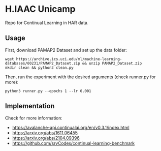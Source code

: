 # H.IAAC Unicamp

Repo for Continual Learning in HAR data.

Usage
-----
First, download PAMAP2 Dataset and set up the data folder:
```
wget https://archive.ics.uci.edu/ml/machine-learning-databases/00231/PAMAP2_Dataset.zip && unzip PAMAP2_Dataset.zip
mkdir clean && python3 clean.py
```
Then, run the experiment with the desired arguments (check runner.py for more):
```
python3 runner.py --epochs 1 --lr 0.001
```

Implementation
-----
Check for more information:
* https://avalanche-api.continualai.org/en/v0.3.1/index.html
* https://arxiv.org/abs/1611.06455
* https://arxiv.org/abs/2104.09396
* https://github.com/srvCodes/continual-learning-benchmark
